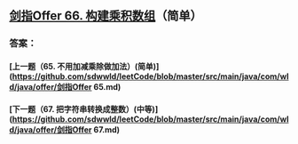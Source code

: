 ## [剑指Offer 66. 构建乘积数组](https://leetcode-cn.com/problems/merge-two-sorted-lists/)（简单）





### 答案：



#### [上一题（65. 不用加减乘除做加法）(简单)](https://github.com/sdwwld/leetCode/blob/master/src/main/java/com/wld/java/offer/剑指Offer 65.md)

#### [下一题（67. 把字符串转换成整数）(中等)](https://github.com/sdwwld/leetCode/blob/master/src/main/java/com/wld/java/offer/剑指Offer 67.md)